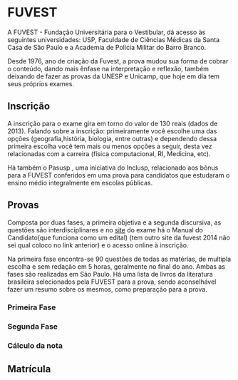 # FUVEST

A FUVEST - Fundação Universitária para o Vestibular, dá acesso às seguintes universidades: USP, Faculdade de Ciências Médicas da Santa Casa de São Paulo e a Academia de Polícia Militar do Barro Branco.

Desde 1976, ano de criação da Fuvest, a prova mudou sua forma de cobrar o conteúdo, dando mais ênfase na interpretação e reflexão, também deixando de fazer as provas da UNESP e Unicamp, que hoje em dia tem seus próprios exames.

## Inscrição

A inscrição para o exame gira em torno do valor de 130 reais (dados de 2013). Falando sobre a inscrição: primeiramente você escolhe uma das opções (geografia,história, biologia, entre outras) e dependendo dessa primeira escolha você tem mais ou menos opções a seguir, desta vez relacionadas com a carreira (física computacional, RI, Medicina, etc).

Há também o Pasusp , uma iniciativa do Inclusp, relacionado aos bônus para a FUVEST conferidos em uma prova para candidatos que estudaram o ensino médio integralmente em escolas públicas.

## Provas

Composta por duas fases, a primeira objetiva e a segunda discursiva, as questões são interdisciplinares e no [site](http://www.fuvest.com.br/PORTAL/fuvest/default.aspx) do exame há o Manual do Candidato(que funciona como um edital) (tem outro site da fuvest 2014 não sei qual coloco no link anterior) e o acesso online à inscrição.

Na primeira fase encontra-se 90 questões de todas as matérias, de multipla escolha e sem redação em 5 horas, geralmente no final do ano. Ambas as fases são realizadas em São Paulo. Há uma lista de livros da literatura brasileira selecionados pela FUVEST para a prova, sendo aconselhável fazer um resumo sobre os mesmos, como preparação para a prova.

### Primeira Fase

### Segunda Fase

### Cálculo da nota

## Matrícula
